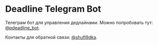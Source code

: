 # Deadline Telegram Bot

Телеграм бот для управления дедлайнами. Можно попробовать тут: [@pdeadline_bot](https://t.me/pdeadline_bot).

Контакты для обратной связи: [@shufl9dka](https://t.me/shufl9dka).
